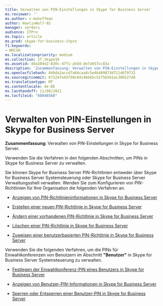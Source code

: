 ```yaml
---
title: Verwalten von PIN-Einstellungen in Skype for Business Server
ms.reviewer: ''
ms.author: v-mahoffman
author: HowlinWolf-92
manager: serdars
audience: ITPro
ms.topic: article
ms.prod: skype-for-business-itpro
f1.keywords:
- NOCSH
ms.localizationpriority: medium
ms.collection: IT_Skype16
ms.assetid: d4a104e2-830c-47f1-a5dd-de7a937cc83a
description: 'Zusammenfassung: Verwalten von PIN-Einstellungen in Skype for Business Server.'
ms.openlocfilehash: 840da2accd7a84caa8c5e4b409873d721d679732
ms.sourcegitcommit: 67324fe43f50c8414bb65c52f5b561ac30b52748
ms.translationtype: MT
ms.contentlocale: de-DE
ms.lasthandoff: 11/08/2021
ms.locfileid: "60848568"
---
```

# <a name="manage-pin-settings-in-skype-for-business-server"></a>Verwalten von PIN-Einstellungen in Skype for Business Server
 
**Zusammenfassung:** Verwalten von PIN-Einstellungen in Skype for Business Server.
  
Verwenden Sie die Verfahren in den folgenden Abschnitten, um PINs in Skype for Business Server zu verwalten.
  
Sie können Skype for Business Server PIN-Richtlinien entweder über Skype for Business Server Systemsteuerung oder Skype for Business Server Verwaltungsshell verwalten. Wenden Sie zum Konfigurieren von PIN-Richtlinien für Ihre Organisation die folgenden Verfahren an.
  
- [Anzeigen von PIN-Richtlinieninformationen in Skype for Business Server](view-pin-policy-information.md)
    
- [Erstellen einer neuen PIN-Richtlinie in Skype for Business Server](create-a-new-pin-policy.md)
    
- [Ändern einer vorhandenen PIN-Richtlinie in Skype for Business Server](modify-an-existing-pin-policy.md)
    
- [Löschen einer PIN-Richtlinie in Skype for Business Server](delete-a-pin-policy.md)
    
- [Zuweisen einer benutzerbasierten PIN-Richtlinie in Skype for Business Server](assign-a-per-user-pin-policy.md)
    
Verwenden Sie die folgenden Verfahren, um die PINs für Einwahlkonferenzen von Benutzern im Abschnitt **"Benutzer"** in Skype for Business Server Systemsteuerung zu verwalten.
  
- [Festlegen der Einwahlkonferenz-PIN eines Benutzers in Skype for Business Server](set-a-user-s-dial-in-conferencing-pin.md)
    
- [Anzeigen von Benutzer-PIN-Informationen in Skype for Business Server](view-user-pin-information.md)
    
- [Sperren oder Entsperren einer Benutzer-PIN in Skype for Business Server](lock-or-unlock-a-user-pin.md)
    

